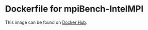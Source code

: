 # Dockerfile for mpiBench-IntelMPI
This image can be found on
[Docker Hub](https://hub.docker.com/r/vincentlabo/mpibench).